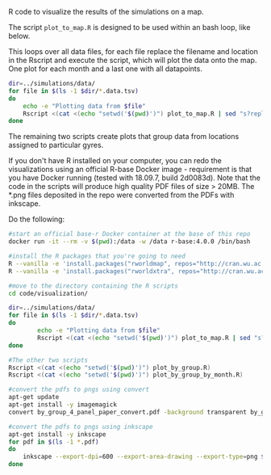
R code to visualize the results of the simulations on a map.

The script `plot_to_map.R` is designed to be used within an bash loop, like below.

This loops over all data files, for each file replace the filename and location in the Rscript and execute the script, which will plot the data onto the map. One plot for each month and a last one with all datapoints.
```bash
dir=../simulations/data/
for file in $(ls -1 $dir/*.data.tsv)
do
	echo -e "Plotting data from $file"
	Rscript <(cat <(echo "setwd('$(pwd)')") plot_to_map.R | sed "s?replacefile?$file?" | sed "s?replacelocation?$(echo ${file##*/} | cut -d "." -f 1)?")
done
```

The remaining two scripts create plots that group data from locations assigned to particular gyres.

If you don't have R installed on your computer, you can redo the visualizations using an official R-base Docker image - requirement is that you have Docker running (tested with 18.09.7, build 2d0083d). Note that the code in the scripts will produce high quality PDF files of size > 20MB. The \*.png files deposited in the repo were converted from the PDFs with inkscape.

Do the following:
```bash
#start an official base-r Docker container at the base of this repo
docker run -it --rm -v $(pwd):/data -w /data r-base:4.0.0 /bin/bash

#install the R packages that you're going to need
R --vanilla -e 'install.packages("rworldmap", repos="http://cran.wu.ac.at/")'
R --vanilla -e 'install.packages("rworldxtra", repos="http://cran.wu.ac.at/")'

#move to the directory containing the R scripts
cd code/visualization/

dir=../simulations/data/
for file in $(ls -1 $dir/*.data.tsv)
do
        echo -e "Plotting data from $file"
        Rscript <(cat <(echo "setwd('$(pwd)')") plot_to_map.R | sed "s?replacefile?$file?" | sed "s?replacelocation?$(echo ${file##*/} | cut -d "." -f 1)?")
done

#The other two scripts
Rscript <(cat <(echo "setwd('$(pwd)')") plot_by_group.R)
Rscript <(cat <(echo "setwd('$(pwd)')") plot_by_group_by_month.R)

#convert the pdfs to pngs using convert
apt-get update
apt-get install -y imagemagick
convert by_group_4_panel_paper_convert.pdf -background transparent by_group_4_panel_paper.png

#convert the pdfs to pngs using inkscape
apt-get install -y inkscape
for pdf in $(ls -1 *.pdf)
do 
	inkscape --export-dpi=600 --export-area-drawing --export-type=png $pdf
done
``` 
